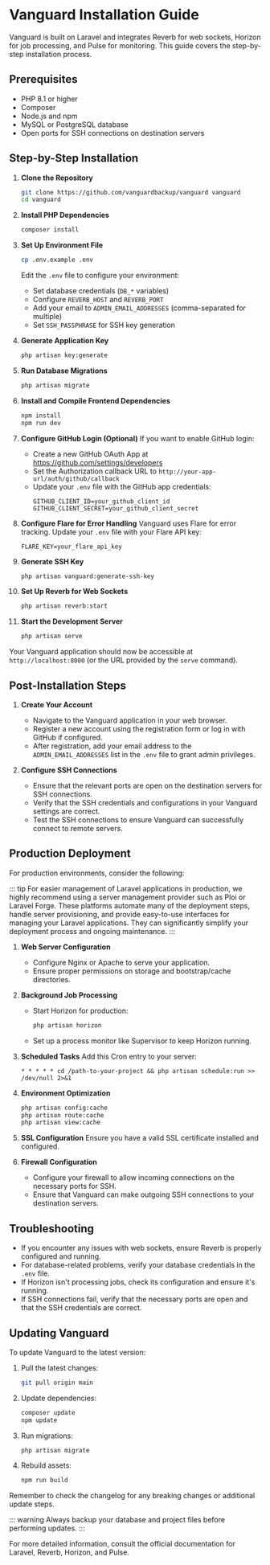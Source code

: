 # Vanguard Installation Guide

Vanguard is built on Laravel and integrates Reverb for web sockets, Horizon for job processing, and Pulse for monitoring. This guide covers the step-by-step installation process.

## Prerequisites

- PHP 8.1 or higher
- Composer
- Node.js and npm
- MySQL or PostgreSQL database
- Open ports for SSH connections on destination servers

## Step-by-Step Installation

1. **Clone the Repository**
   ```bash
   git clone https://github.com/vanguardbackup/vanguard vanguard
   cd vanguard
   ```

2. **Install PHP Dependencies**
   ```bash
   composer install
   ```

3. **Set Up Environment File**
   ```bash
   cp .env.example .env
   ```
   Edit the `.env` file to configure your environment:
   - Set database credentials (`DB_*` variables)
   - Configure `REVERB_HOST` and `REVERB_PORT`
   - Add your email to `ADMIN_EMAIL_ADDRESSES` (comma-separated for multiple)
   - Set `SSH_PASSPHRASE` for SSH key generation

4. **Generate Application Key**
   ```bash
   php artisan key:generate
   ```

5. **Run Database Migrations**
   ```bash
   php artisan migrate
   ```

6. **Install and Compile Frontend Dependencies**
   ```bash
   npm install
   npm run dev
   ```

7. **Configure GitHub Login (Optional)**
   If you want to enable GitHub login:
   - Create a new GitHub OAuth App at https://github.com/settings/developers
   - Set the Authorization callback URL to `http://your-app-url/auth/github/callback`
   - Update your `.env` file with the GitHub app credentials:
     ```
     GITHUB_CLIENT_ID=your_github_client_id
     GITHUB_CLIENT_SECRET=your_github_client_secret
     ```

8. **Configure Flare for Error Handling**
   Vanguard uses Flare for error tracking. Update your `.env` file with your Flare API key:
   ```
   FLARE_KEY=your_flare_api_key
   ```

9. **Generate SSH Key**
   ```bash
   php artisan vanguard:generate-ssh-key
   ```

10. **Set Up Reverb for Web Sockets**
    ```bash
    php artisan reverb:start
    ```

11. **Start the Development Server**
    ```bash
    php artisan serve
    ```

Your Vanguard application should now be accessible at `http://localhost:8000` (or the URL provided by the `serve` command).

## Post-Installation Steps

1. **Create Your Account**
   - Navigate to the Vanguard application in your web browser.
   - Register a new account using the registration form or log in with GitHub if configured.
   - After registration, add your email address to the `ADMIN_EMAIL_ADDRESSES` list in the `.env` file to grant admin privileges.

2. **Configure SSH Connections**
   - Ensure that the relevant ports are open on the destination servers for SSH connections.
   - Verify that the SSH credentials and configurations in your Vanguard settings are correct.
   - Test the SSH connections to ensure Vanguard can successfully connect to remote servers.

## Production Deployment

For production environments, consider the following:

::: tip
For easier management of Laravel applications in production, we highly recommend using a server management provider such as Ploi or Laravel Forge. These platforms automate many of the deployment steps, handle server provisioning, and provide easy-to-use interfaces for managing your Laravel applications. They can significantly simplify your deployment process and ongoing maintenance.
:::

1. **Web Server Configuration**
   - Configure Nginx or Apache to serve your application.
   - Ensure proper permissions on storage and bootstrap/cache directories.

2. **Background Job Processing**
   - Start Horizon for production:
     ```bash
     php artisan horizon
     ```
   - Set up a process monitor like Supervisor to keep Horizon running.

3. **Scheduled Tasks**
   Add this Cron entry to your server:
   ```
   * * * * * cd /path-to-your-project && php artisan schedule:run >> /dev/null 2>&1
   ```

4. **Environment Optimization**
   ```bash
   php artisan config:cache
   php artisan route:cache
   php artisan view:cache
   ```

5. **SSL Configuration**
   Ensure you have a valid SSL certificate installed and configured.

6. **Firewall Configuration**
   - Configure your firewall to allow incoming connections on the necessary ports for SSH.
   - Ensure that Vanguard can make outgoing SSH connections to your destination servers.

## Troubleshooting

- If you encounter any issues with web sockets, ensure Reverb is properly configured and running.
- For database-related problems, verify your database credentials in the `.env` file.
- If Horizon isn't processing jobs, check its configuration and ensure it's running.
- If SSH connections fail, verify that the necessary ports are open and that the SSH credentials are correct.

## Updating Vanguard

To update Vanguard to the latest version:

1. Pull the latest changes:
   ```bash
   git pull origin main
   ```
2. Update dependencies:
   ```bash
   composer update
   npm update
   ```
3. Run migrations:
   ```bash
   php artisan migrate
   ```
4. Rebuild assets:
   ```bash
   npm run build
   ```

Remember to check the changelog for any breaking changes or additional update steps.

::: warning
Always backup your database and project files before performing updates.
:::

For more detailed information, consult the official documentation for Laravel, Reverb, Horizon, and Pulse.